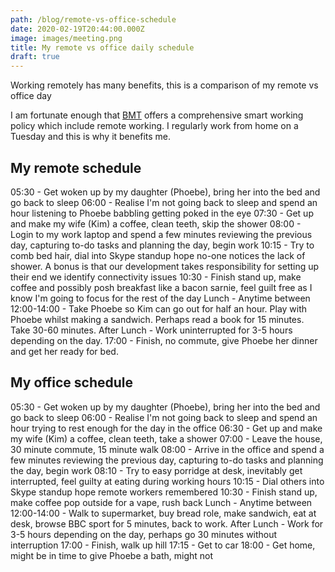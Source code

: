 ```yaml
---
path: /blog/remote-vs-office-schedule
date: 2020-02-19T20:44:00.000Z
image: images/meeting.png
title: My remote vs office daily schedule
draft: true
---
```


Working remotely has many benefits, this is a comparison of my remote vs office day

<!-- end -->

I am fortunate enough that [BMT](https://bmt.org) offers a comprehensive smart working policy which include remote working. I regularly work from home on a Tuesday and this is why it benefits me.

## My remote schedule

05:30 - Get woken up by my daughter (Phoebe), bring her into the bed and go back to sleep
06:00 - Realise I'm not going back to sleep and spend an hour listening to Phoebe babbling getting poked in the eye
07:30 - Get up and make my wife (Kim) a coffee, clean teeth, skip the shower
08:00 - Login to my work laptop and spend a few minutes reviewing the previous day, capturing to-do tasks and planning the day, begin work
10:15 - Try to comb bed hair, dial into Skype standup hope no-one notices the lack of shower. A bonus is that our development takes responsibility for setting up their end we identify connectivity issues
10:30 - Finish stand up, make coffee and possibly posh breakfast like a bacon sarnie, feel guilt free as I know I'm going to focus for the rest of the day
Lunch - Anytime between 12:00-14:00 - Take Phoebe so Kim can go out for half an hour. Play with Phoebe whilst making a sandwich. Perhaps read a book for 15 minutes. Take 30-60 minutes.
After Lunch - Work uninterrupted for 3-5 hours depending on the day.
17:00 - Finish, no commute, give Phoebe her dinner and get her ready for bed.

## My office schedule

05:30 - Get woken up by my daughter (Phoebe), bring her into the bed and go back to sleep
06:00 - Realise I'm not going back to sleep and spend an hour trying to rest enough for the day in the office
06:30 - Get up and make my wife (Kim) a coffee, clean teeth, take a shower
07:00 - Leave the house, 30 minute commute, 15 minute walk
08:00 - Arrive in the office and spend a few minutes reviewing the previous day, capturing to-do tasks and planning the day, begin work
08:10 - Try to easy porridge at desk, inevitably get interrupted, feel guilty at eating during working hours
10:15 - Dial others into Skype standup hope remote workers remembered
10:30 - Finish stand up, make coffee pop outside for a vape, rush back
Lunch - Anytime between 12:00-14:00 - Walk to supermarket, buy bread role, make sandwich, eat at desk, browse BBC sport for 5 minutes, back to work.
After Lunch - Work for 3-5 hours depending on the day, perhaps go 30 minutes without interruption
17:00 - Finish, walk up hill
17:15 - Get to car
18:00 - Get home, might be in time to give Phoebe a bath, might not
